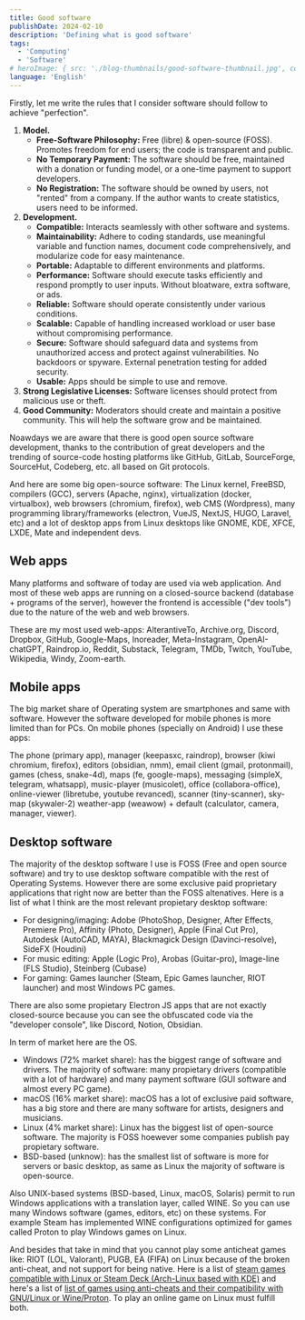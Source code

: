 ```yaml
---
title: Good software
publishDate: 2024-02-10
description: 'Defining what is good software'
tags:
  - 'Computing'
  - 'Software'
# heroImage: { src: './blog-thumbnails/good-software-thumbnail.jpg', color: '#4891B2' }
language: 'English'
---
```


Firstly, let me write the rules that I consider software should follow to achieve "perfection".

1. **Model.**
    - **Free-Software Philosophy:** Free (libre) & open-source (FOSS). Promotes freedom for end users; the code is transparent and public.
    - **No Temporary Payment:** The software should be free, maintained with a donation or funding model, or a one-time payment to support developers.
    - **No Registration:** The software should be owned by users, not "rented" from a company. If the author wants to create statistics, users need to be informed.
2. **Development.**
    - **Compatible:** Interacts seamlessly with other software and systems.
    - **Maintainability:** Adhere to coding standards, use meaningful variable and function names, document code comprehensively, and modularize code for easy maintenance.
    - **Portable:** Adaptable to different environments and platforms.
    - **Performance:** Software should execute tasks efficiently and respond promptly to user inputs. Without bloatware, extra software, or ads.
    - **Reliable:** Software should operate consistently under various conditions.
    - **Scalable:** Capable of handling increased workload or user base without compromising performance.
    - **Secure:** Software should safeguard data and systems from unauthorized access and protect against vulnerabilities. No backdoors or spyware. External penetration testing for added security.
    - **Usable:** Apps should be simple to use and remove.
3. **Strong Legislative Licenses:** Software licenses should protect from malicious use or theft.
4. **Good Community:** Moderators should create and maintain a positive community. This will help the software grow and be maintained.

Noawdays we are aware that there is good open source software development, thanks to the contribution of great developers and the trending of source-code hosting platforms like GitHub, GitLab, SourceForge, SourceHut, Codeberg, etc. all based on Git protocols.

And here are some big open-source software: The Linux kernel, FreeBSD, compilers (GCC), servers (Apache, nginx), virtualization (docker, virtualbox), web browsers (chromium, firefox), web CMS (Wordpress), many programming library/frameworks (electron, VueJS, NextJS, HUGO, Laravel, etc) and a lot of desktop apps from Linux desktops like GNOME, KDE, XFCE, LXDE, Mate and independent devs.

## Web apps

Many platforms and software of today are used via web application. And most of these web apps are running on a closed-source backend (database + programs of the server), however the frontend is accessible ("dev tools") due to the nature of the web and web browsers.

These are my most used web-apps: AlterantiveTo, Archive.org, Discord, Dropbox, GitHub, Google-Maps, Inoreader, Meta-Instagram, OpenAI-chatGPT, Raindrop.io, Reddit, Substack, Telegram, TMDb, Twitch, YouTube, Wikipedia, Windy, Zoom-earth.

## Mobile apps

The big market share of Operating system are smartphones and same with software. However the software developed for mobile phones is more limited than for PCs. On mobile phones (specially on Android) I use these apps:

The phone (primary app), manager (keepasxc, raindrop), browser (kiwi chromium, firefox), editors (obsidian, nmm), email client (gmail, protonmail), games (chess, snake-4d), maps (fe, google-maps), messaging (simpleX, telegram, whatsapp), music-player (musicolet), office (collabora-office), online-viewer (libretube, youtube revanced), scanner (tiny-scanner), sky-map (skywaler-2) weather-app (weawow) + default (calculator, camera, manager, viewer).

## Desktop software

The majority of the desktop software I use is FOSS (Free and open source software) and try to use desktop software compatible with the rest of Operating Systems. However there are some exclusive paid proprietary applications that right now are better than the FOSS altenatives. Here is a list of what I think are the most relevant propietary desktop software:

- For designing/imaging: Adobe (PhotoShop, Designer, After Effects, Premiere Pro), Affinity (Photo, Designer), Apple (Final Cut Pro), Autodesk (AutoCAD, MAYA), Blackmagick Design (Davinci-resolve), SideFX (Houdini)
- For music editing: Apple (Logic Pro), Arobas (Guitar-pro), Image-line (FLS Studio), Steinberg (Cubase)
- For gaming: Games launcher (Steam, Epic Games launcher, RIOT launcher) and most Windows PC games.

There are also some propietary Electron JS apps that are not exactly closed-source because you can see the obfuscated code via the "developer console", like Discord, Notion, Obsidian.

In term of market here are the OS.

- Windows (72% market share): has the biggest range of software and drivers. The majority of software: many propietary drivers (compatible with a lot of hardware) and many payment software (GUI software and almost every PC game).
- macOS (16% market share): macOS has a lot of exclusive paid software, has a big store and there are many software for artists, designers and musicians.
- Linux (4% market share): Linux has the biggest list of open-source software. The majority is FOSS hoewever some companies publish pay propietary software.
- BSD-based (unknow): has the smallest list of software is more for servers or basic desktop, as same as Linux the majority of software is open-source.

Also UNIX-based systems (BSD-based, Linux, macOS, Solaris) permit to run Windows applications with a translation layer, called WINE. So you can use many Windows software (games, editors, etc) on these systems. For example Steam has implemented WINE configurations optimized for games called Proton to play Windows games on Linux.

And besides that take in mind that you cannot play some anticheat games like: RIOT (LOL, Valorant), PUGB, EA (FIFA) on Linux because of the broken anti-cheat, and not support for being native. Here is a list of [steam games compatible with Linux or Steam Deck (Arch-Linux based with KDE)](https://www.protondb.com/) and here's a list of [list of games using anti-cheats and their compatibility with GNU/Linux or Wine/Proton](https://areweanticheatyet.com/). To play an online game on Linux must fulfill both.
